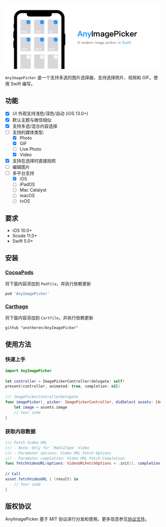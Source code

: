 ![AnyImagePicker](./Resources/TitleMap.png)

`AnyImagePicker` 是一个支持多选的图片选择器，支持选择照片、视频和 GIF。使用 Swift 编写。

## 功能

- [x] UI 外观支持浅色/深色/自动 (iOS 13.0+)
- [x] 默认主题与微信相似
- [x] 支持多选/混合内容选择
- [ ] 支持的媒体类型:
    - [x] Photo
    - [x] GIF
    - [ ] Live Photo
    - [x] Video
- [x] 支持在选择时直接拍照
- [ ] 编辑图片
- [ ] 多平台支持
    - [x] iOS
    - [ ] iPadOS
    - [ ] Mac Catalyst
    - [ ] macOS
    - [ ] tvOS

## 要求

- iOS 10.0+
- Xcode 11.0+
- Swift 5.0+

## 安装

### [CocoaPods](https://guides.cocoapods.org/using/using-cocoapods.html)

将下面内容添加到 `Podfile`，并执行依赖更新

```ruby
pod 'AnyImagePicker'
```

### [Carthage](https://github.com/Carthage/Carthage)

将下面内容添加到 `Cartfile`，并执行依赖更新

```ogdl
github "anotheren/AnyImagePicker"
```

## 使用方法

### 快速上手

```swift
import AnyImagePicker

let controller = ImagePickerController(delegate: self)
present(controller, animated: true, completion: nil)

/// ImagePickerControllerDelegate
func imagePicker(_ picker: ImagePickerController, didSelect assets: [Asset], useOriginalImage: Bool) {
    let image = assets.image
    // Your code
}
```

### 获取内容数据
```swift
/// Fetch Video URL 
/// - Note: Only for `MediaType` Video
/// - Parameter options: Video URL Fetch Options
/// - Parameter completion: Video URL Fetch Completion
func fetchVideoURL(options: VideoURLFetchOptions = .init(), completion: @escaping VideoURLFetchCompletion)

// Call
asset.fetchVideoURL { (result) in
    // Your code
}
```


## 版权协议

AnyImagePicker 基于 MIT 协议进行分发和使用，更多信息参见[协议文件](./LICENSE)。